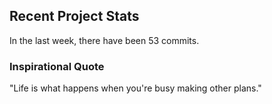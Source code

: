## Recent Project Stats

In the last week, there have been 53 commits.

### Inspirational Quote

"Life is what happens when you're busy making other plans."

